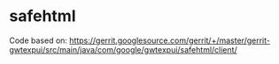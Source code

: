safehtml
========

Code based on:
https://gerrit.googlesource.com/gerrit/+/master/gerrit-gwtexpui/src/main/java/com/google/gwtexpui/safehtml/client/
